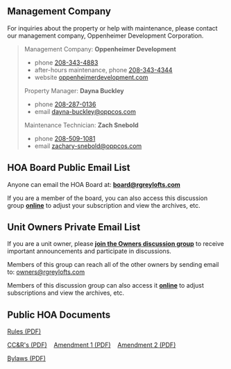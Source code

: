 
## Management Company
For inquiries about the property or help with maintenance, 
please contact our management company, Oppenheimer Development Corporation.

> Management Company: **Oppenheimer Development**<br/>
> - phone [208-343-4883](tel:208-343-4883)
> - after-hours maintenance, phone [208-343-4344](tel:208-343-4344)
> - website [oppenheimerdevelopment.com](https://oppenheimerdevelopment.com)
> 
> Property Manager: **Dayna Buckley**<br/>
> - phone [208-287-0136](tel:208-287-0136)
> - email [dayna-buckley@oppcos.com](mailto:dayna-buckley@oppcos.com)
> 
> Maintenance Technician: **Zach Snebold**<br/>
> - phone [208-509-1081](tel:208-509-1081)
> - email [zachary-snebold@oppcos.com](mailto:zachary-snebold@oppcos.com)
> 

## HOA Board Public Email List
Anyone can email the HOA Board at: 
**[board@rgreylofts.com](mailto:board@rgreylofts.com)**

If you are a member of the board,
you can also access this discussion group 
**[online](https://groups.google.com/forum/#!forum/rgl-board)**
to adjust your subscription and view the archives, etc.

## Unit Owners Private Email List
If you are a unit owner, please
**[join the Owners discussion group](https://groups.google.com/group/rgl-owners/subscribe)**
to receive important announcements and participate in discussions.

Members of this group can reach all of the other owners by sending email to:
[owners@rgreylofts.com](mailto:owners@rgreylofts.com)

Members of this discussion group can also access it 
**[online](https://groups.google.com/forum/#!forum/rgl-owners)**
to adjust subscriptions and view the archives, etc.

## Public HOA Documents
[Rules (PDF)](docs/Rules.pdf)

[CC&R's (PDF)](docs/CCRs.pdf)
&nbsp;&nbsp; [Amendment 1 (PDF)](docs/CCRsAmendment1.pdf)
&nbsp;&nbsp; [Amendment 2 (PDF)](docs/CCRsAmendment2.pdf)

[Bylaws (PDF)](docs/Bylaws.pdf)
